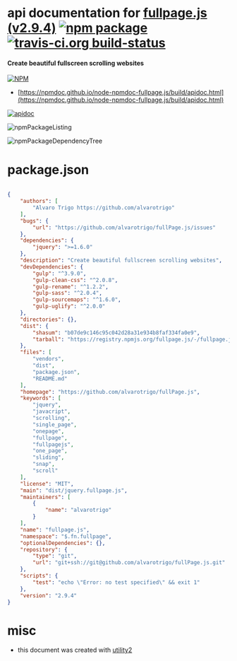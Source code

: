 # api documentation for  [fullpage.js (v2.9.4)](https://github.com/alvarotrigo/fullPage.js)  [![npm package](https://img.shields.io/npm/v/npmdoc-fullpage.js.svg?style=flat-square)](https://www.npmjs.org/package/npmdoc-fullpage.js) [![travis-ci.org build-status](https://api.travis-ci.org/npmdoc/node-npmdoc-fullpage.js.svg)](https://travis-ci.org/npmdoc/node-npmdoc-fullpage.js)
#### Create beautiful fullscreen scrolling websites

[![NPM](https://nodei.co/npm/fullpage.js.png?downloads=true&downloadRank=true&stars=true)](https://www.npmjs.com/package/fullpage.js)

- [https://npmdoc.github.io/node-npmdoc-fullpage.js/build/apidoc.html](https://npmdoc.github.io/node-npmdoc-fullpage.js/build/apidoc.html)

[![apidoc](https://npmdoc.github.io/node-npmdoc-fullpage.js/build/screenCapture.buildCi.browser.%252Ftmp%252Fbuild%252Fapidoc.html.png)](https://npmdoc.github.io/node-npmdoc-fullpage.js/build/apidoc.html)

![npmPackageListing](https://npmdoc.github.io/node-npmdoc-fullpage.js/build/screenCapture.npmPackageListing.svg)

![npmPackageDependencyTree](https://npmdoc.github.io/node-npmdoc-fullpage.js/build/screenCapture.npmPackageDependencyTree.svg)



# package.json

```json

{
    "authors": [
        "Alvaro Trigo https://github.com/alvarotrigo"
    ],
    "bugs": {
        "url": "https://github.com/alvarotrigo/fullPage.js/issues"
    },
    "dependencies": {
        "jquery": ">=1.6.0"
    },
    "description": "Create beautiful fullscreen scrolling websites",
    "devDependencies": {
        "gulp": "^3.9.0",
        "gulp-clean-css": "^2.0.8",
        "gulp-rename": "^1.2.2",
        "gulp-sass": "^2.0.4",
        "gulp-sourcemaps": "^1.6.0",
        "gulp-uglify": "^2.0.0"
    },
    "directories": {},
    "dist": {
        "shasum": "b07de9c146c95c042d28a31e934b8faf334fa0e9",
        "tarball": "https://registry.npmjs.org/fullpage.js/-/fullpage.js-2.9.4.tgz"
    },
    "files": [
        "vendors",
        "dist",
        "package.json",
        "README.md"
    ],
    "homepage": "https://github.com/alvarotrigo/fullPage.js",
    "keywords": [
        "jquery",
        "javacript",
        "scrolling",
        "single_page",
        "onepage",
        "fullpage",
        "fullpagejs",
        "one_page",
        "sliding",
        "snap",
        "scroll"
    ],
    "license": "MIT",
    "main": "dist/jquery.fullpage.js",
    "maintainers": [
        {
            "name": "alvarotrigo"
        }
    ],
    "name": "fullpage.js",
    "namespace": "$.fn.fullpage",
    "optionalDependencies": {},
    "repository": {
        "type": "git",
        "url": "git+ssh://git@github.com/alvarotrigo/fullPage.js.git"
    },
    "scripts": {
        "test": "echo \"Error: no test specified\" && exit 1"
    },
    "version": "2.9.4"
}
```



# misc
- this document was created with [utility2](https://github.com/kaizhu256/node-utility2)
